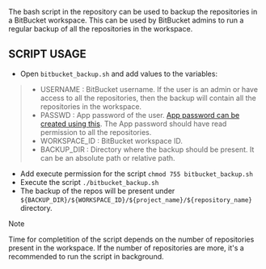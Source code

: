 The bash script in the repository can be used to backup the repositories in a BitBucket workspace. This can be used by BitBucket admins to run a regular backup of all the repositories in the workspace. 

## SCRIPT USAGE
- Open ```bitbucket_backup.sh``` and add values to the variables:
>  - USERNAME : BitBucket username. If the user is an admin or have access to all the repositories, then the backup will contain all the repositories in the workspace.
>  - PASSWD : App password of the user. [App password can be created using this](https://support.atlassian.com/bitbucket-cloud/docs/create-an-app-password/). The App password should have read permission to all the repositories.
>  - WORKSPACE_ID : BitBucket workspace ID.
>  - BACKUP_DIR : Directory where the backup should be present. It can be an absolute path or relative path.

- Add execute permission for the script
  ```chmod 755 bitbucket_backup.sh```
- Execute the script
  ```./bitbucket_backup.sh```
- The backup of the repos will be present under ```${BACKUP_DIR}/${WORKSPACE_ID}/${project_name}/${repository_name}``` directory.

> [!NOTE]
> Time for completition of the script depends on the number of repositories present in the workspace. If the number of repositories are more, it's a recommended to run the script in background.
